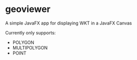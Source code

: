 # geoviewer
A simple JavaFX app for displaying WKT in a JavaFX Canvas

Currently only supports:
- POLYGON
- MULTIPOLYGON
- POINT

